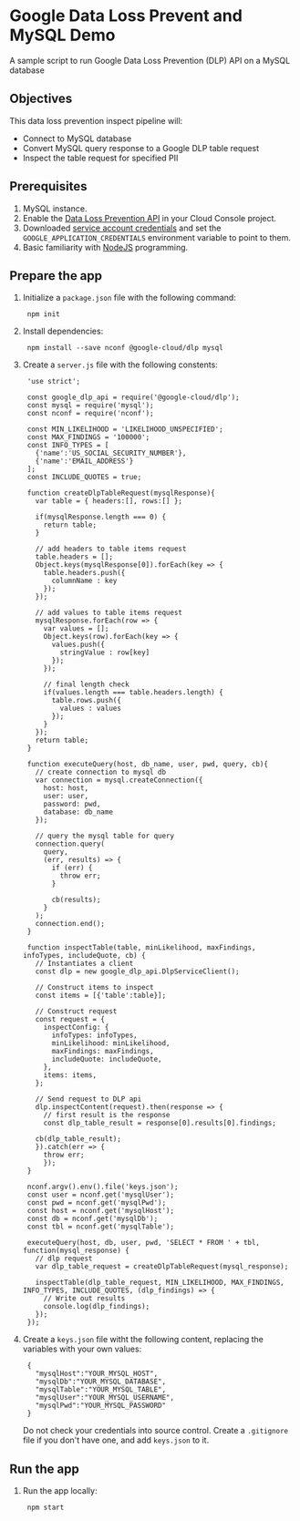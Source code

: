 # Google Data Loss Prevent and MySQL Demo
A sample script to run Google Data Loss Prevention (DLP) API on a MySQL database


## Objectives
This data loss prevention inspect pipeline will:
* Connect to MySQL database
* Convert MySQL query response to a Google DLP table request
* Inspect the table request for specified PII


## Prerequisites

1. MySQL instance.
1. Enable the [Data Loss Prevention API][dlp-api] in your Cloud Console project.
1. Downloaded [service account credentials][service-account] and set the
  `GOOGLE_APPLICATION_CREDENTIALS` environment variable to point to them.
1. Basic familiarity with [NodeJS][nodejs] programming.

[dlp-api]: https://console.cloud.google.com/apis/api/dlp.googleapis.com/overview?project=_
[service-account]: https://console.cloud.google.com/apis/credentials?project=_
[nodejs]: https://nodejs.org/


## Prepare the app

1. Initialize a `package.json` file with the following command:

        npm init

1. Install dependencies:

        npm install --save nconf @google-cloud/dlp mysql
        
1. Create a `server.js` file with the following constents:

        'use strict';
        
        const google_dlp_api = require('@google-cloud/dlp');
        const mysql = require('mysql');
        const nconf = require('nconf');

        const MIN_LIKELIHOOD = 'LIKELIHOOD_UNSPECIFIED';
        const MAX_FINDINGS = '100000';
        const INFO_TYPES = [
          {'name':'US_SOCIAL_SECURITY_NUMBER'},
          {'name':'EMAIL_ADDRESS'}
        ];
        const INCLUDE_QUOTES = true;

        function createDlpTableRequest(mysqlResponse){
          var table = { headers:[], rows:[] };

          if(mysqlResponse.length === 0) {
            return table;
          }

          // add headers to table items request
          table.headers = [];
          Object.keys(mysqlResponse[0]).forEach(key => {
            table.headers.push({
              columnName : key
            });
          });

          // add values to table items request
          mysqlResponse.forEach(row => {
            var values = [];
            Object.keys(row).forEach(key => {
              values.push({
                stringValue : row[key]
              });
            });

            // final length check
            if(values.length === table.headers.length) {
              table.rows.push({
                values : values
              });
            }
          });
          return table;
        }

        function executeQuery(host, db_name, user, pwd, query, cb){
          // create connection to mysql db  
          var connection = mysql.createConnection({
            host: host,
            user: user,
            password: pwd,
            database: db_name
          });

          // query the mysql table for query
          connection.query(
            query,
            (err, results) => {
              if (err) {
                throw err;
              }

              cb(results);
            }
          );
          connection.end();
        }

        function inspectTable(table, minLikelihood, maxFindings, infoTypes, includeQuote, cb) {
          // Instantiates a client
          const dlp = new google_dlp_api.DlpServiceClient();

          // Construct items to inspect
          const items = [{'table':table}];

          // Construct request
          const request = {
            inspectConfig: {
              infoTypes: infoTypes,
              minLikelihood: minLikelihood,
              maxFindings: maxFindings,
              includeQuote: includeQuote,
            },
            items: items,
          };

          // Send request to DLP api
          dlp.inspectContent(request).then(response => {
            // first result is the response
            const dlp_table_result = response[0].results[0].findings;

          cb(dlp_table_result);
          }).catch(err => {
            throw err;
            });
        }

        nconf.argv().env().file('keys.json');
        const user = nconf.get('mysqlUser');
        const pwd = nconf.get('mysqlPwd');
        const host = nconf.get('mysqlHost');
        const db = nconf.get('mysqlDb');
        const tbl = nconf.get('mysqlTable');

        executeQuery(host, db, user, pwd, 'SELECT * FROM ' + tbl, function(mysql_response) {
          // dlp request
          var dlp_table_request = createDlpTableRequest(mysql_response);

          inspectTable(dlp_table_request, MIN_LIKELIHOOD, MAX_FINDINGS, INFO_TYPES, INCLUDE_QUOTES, (dlp_findings) => {
            // Write out results
            console.log(dlp_findings);
          });
        });
        
1. Create a `keys.json` file witht the following content, replacing the variables with your own values:

        {
          "mysqlHost":"YOUR_MYSQL_HOST",
          "mysqlDb":"YOUR_MYSQL_DATABASE",
          "mysqlTable":"YOUR_MYSQL_TABLE",
          "mysqlUser":"YOUR_MYSQL_USERNAME",
          "mysqlPwd":"YOUR_MYSQL_PASSWORD"
        }
   Do not check your credentials into source control. Create a `.gitignore` file if you don't have one, and add `keys.json` to it.
   
   
## Run the app
1. Run the app locally:

        npm start
